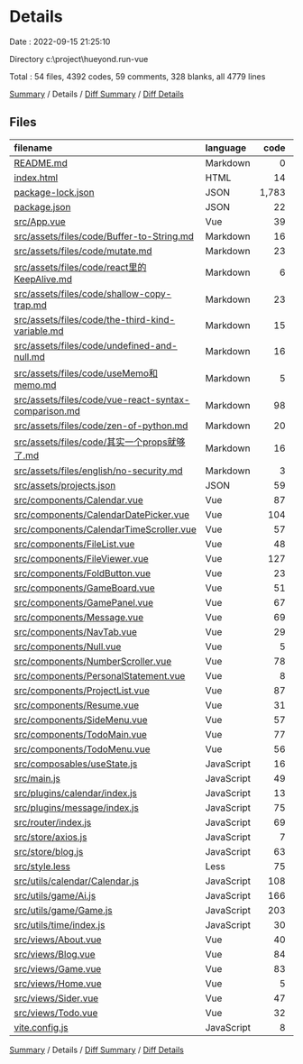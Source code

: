 # Details

Date : 2022-09-15 21:25:10

Directory c:\\project\\hueyond.run-vue

Total : 54 files,  4392 codes, 59 comments, 328 blanks, all 4779 lines

[Summary](results.md) / Details / [Diff Summary](diff.md) / [Diff Details](diff-details.md)

## Files
| filename | language | code | comment | blank | total |
| :--- | :--- | ---: | ---: | ---: | ---: |
| [README.md](/README.md) | Markdown | 0 | 0 | 1 | 1 |
| [index.html](/index.html) | HTML | 14 | 6 | 3 | 23 |
| [package-lock.json](/package-lock.json) | JSON | 1,783 | 0 | 1 | 1,784 |
| [package.json](/package.json) | JSON | 22 | 0 | 1 | 23 |
| [src/App.vue](/src/App.vue) | Vue | 39 | 0 | 5 | 44 |
| [src/assets/files/code/Buffer-to-String.md](/src/assets/files/code/Buffer-to-String.md) | Markdown | 16 | 0 | 2 | 18 |
| [src/assets/files/code/mutate.md](/src/assets/files/code/mutate.md) | Markdown | 23 | 0 | 3 | 26 |
| [src/assets/files/code/react里的KeepAlive.md](/src/assets/files/code/react%E9%87%8C%E7%9A%84KeepAlive.md) | Markdown | 6 | 0 | 2 | 8 |
| [src/assets/files/code/shallow-copy-trap.md](/src/assets/files/code/shallow-copy-trap.md) | Markdown | 23 | 0 | 7 | 30 |
| [src/assets/files/code/the-third-kind-variable.md](/src/assets/files/code/the-third-kind-variable.md) | Markdown | 15 | 0 | 0 | 15 |
| [src/assets/files/code/undefined-and-null.md](/src/assets/files/code/undefined-and-null.md) | Markdown | 16 | 0 | 5 | 21 |
| [src/assets/files/code/useMemo和memo.md](/src/assets/files/code/useMemo%E5%92%8Cmemo.md) | Markdown | 5 | 0 | 0 | 5 |
| [src/assets/files/code/vue-react-syntax-comparison.md](/src/assets/files/code/vue-react-syntax-comparison.md) | Markdown | 98 | 0 | 33 | 131 |
| [src/assets/files/code/zen-of-python.md](/src/assets/files/code/zen-of-python.md) | Markdown | 20 | 0 | 1 | 21 |
| [src/assets/files/code/其实一个props就够了.md](/src/assets/files/code/%E5%85%B6%E5%AE%9E%E4%B8%80%E4%B8%AAprops%E5%B0%B1%E5%A4%9F%E4%BA%86.md) | Markdown | 16 | 0 | 5 | 21 |
| [src/assets/files/english/no-security.md](/src/assets/files/english/no-security.md) | Markdown | 3 | 0 | 3 | 6 |
| [src/assets/projects.json](/src/assets/projects.json) | JSON | 59 | 0 | 0 | 59 |
| [src/components/Calendar.vue](/src/components/Calendar.vue) | Vue | 87 | 0 | 6 | 93 |
| [src/components/CalendarDatePicker.vue](/src/components/CalendarDatePicker.vue) | Vue | 104 | 0 | 9 | 113 |
| [src/components/CalendarTimeScroller.vue](/src/components/CalendarTimeScroller.vue) | Vue | 57 | 0 | 3 | 60 |
| [src/components/FileList.vue](/src/components/FileList.vue) | Vue | 48 | 0 | 3 | 51 |
| [src/components/FileViewer.vue](/src/components/FileViewer.vue) | Vue | 127 | 0 | 14 | 141 |
| [src/components/FoldButton.vue](/src/components/FoldButton.vue) | Vue | 23 | 0 | 3 | 26 |
| [src/components/GameBoard.vue](/src/components/GameBoard.vue) | Vue | 51 | 0 | 3 | 54 |
| [src/components/GamePanel.vue](/src/components/GamePanel.vue) | Vue | 67 | 0 | 2 | 69 |
| [src/components/Message.vue](/src/components/Message.vue) | Vue | 69 | 0 | 4 | 73 |
| [src/components/NavTab.vue](/src/components/NavTab.vue) | Vue | 29 | 0 | 4 | 33 |
| [src/components/Null.vue](/src/components/Null.vue) | Vue | 5 | 0 | 0 | 5 |
| [src/components/NumberScroller.vue](/src/components/NumberScroller.vue) | Vue | 78 | 0 | 12 | 90 |
| [src/components/PersonalStatement.vue](/src/components/PersonalStatement.vue) | Vue | 8 | 0 | 2 | 10 |
| [src/components/ProjectList.vue](/src/components/ProjectList.vue) | Vue | 87 | 0 | 14 | 101 |
| [src/components/Resume.vue](/src/components/Resume.vue) | Vue | 31 | 0 | 4 | 35 |
| [src/components/SideMenu.vue](/src/components/SideMenu.vue) | Vue | 57 | 0 | 8 | 65 |
| [src/components/TodoMain.vue](/src/components/TodoMain.vue) | Vue | 77 | 0 | 4 | 81 |
| [src/components/TodoMenu.vue](/src/components/TodoMenu.vue) | Vue | 56 | 0 | 3 | 59 |
| [src/composables/useState.js](/src/composables/useState.js) | JavaScript | 16 | 0 | 3 | 19 |
| [src/main.js](/src/main.js) | JavaScript | 49 | 0 | 6 | 55 |
| [src/plugins/calendar/index.js](/src/plugins/calendar/index.js) | JavaScript | 13 | 0 | 2 | 15 |
| [src/plugins/message/index.js](/src/plugins/message/index.js) | JavaScript | 75 | 0 | 9 | 84 |
| [src/router/index.js](/src/router/index.js) | JavaScript | 69 | 0 | 3 | 72 |
| [src/store/axios.js](/src/store/axios.js) | JavaScript | 7 | 0 | 1 | 8 |
| [src/store/blog.js](/src/store/blog.js) | JavaScript | 63 | 0 | 8 | 71 |
| [src/style.less](/src/style.less) | Less | 75 | 13 | 16 | 104 |
| [src/utils/calendar/Calendar.js](/src/utils/calendar/Calendar.js) | JavaScript | 108 | 9 | 21 | 138 |
| [src/utils/game/Ai.js](/src/utils/game/Ai.js) | JavaScript | 166 | 30 | 21 | 217 |
| [src/utils/game/Game.js](/src/utils/game/Game.js) | JavaScript | 203 | 0 | 32 | 235 |
| [src/utils/time/index.js](/src/utils/time/index.js) | JavaScript | 30 | 0 | 3 | 33 |
| [src/views/About.vue](/src/views/About.vue) | Vue | 40 | 0 | 4 | 44 |
| [src/views/Blog.vue](/src/views/Blog.vue) | Vue | 84 | 0 | 10 | 94 |
| [src/views/Game.vue](/src/views/Game.vue) | Vue | 83 | 0 | 14 | 97 |
| [src/views/Home.vue](/src/views/Home.vue) | Vue | 5 | 0 | 0 | 5 |
| [src/views/Sider.vue](/src/views/Sider.vue) | Vue | 47 | 0 | 2 | 49 |
| [src/views/Todo.vue](/src/views/Todo.vue) | Vue | 32 | 0 | 1 | 33 |
| [vite.config.js](/vite.config.js) | JavaScript | 8 | 1 | 2 | 11 |

[Summary](results.md) / Details / [Diff Summary](diff.md) / [Diff Details](diff-details.md)